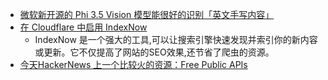 - [微软新开源的 Phi 3.5 Vision 模型能很好的识别「英文手写内容」](https://huggingface.co/spaces/MaziyarPanahi/Phi-3.5-Vision)
- [在 Cloudflare 中启用 IndexNow](https://x.com/xqliu/status/1828473939913515214)
	- IndexNow 是一个强大的工具,可以让搜索引擎快速发现并索引你的新内容或更新。它不仅提高了网站的SEO效果,还节省了爬虫的资源。
- [今天HackerNews 上一个比较火的资源：Free Public APIs](https://x.com/vikingmute/status/1828609715875815693)